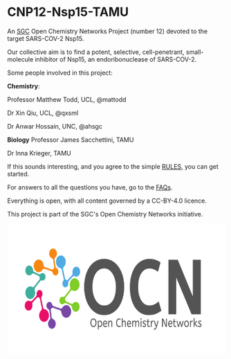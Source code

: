 # CNP12-Nsp15-TAMU
An [SGC]((https://www.thesgc.org/)) Open Chemistry Networks Project (number 12) devoted to the target SARS-COV-2 Nsp15. 

Our collective aim is to find a potent, selective, cell-penetrant, small-molecule inhibitor of Nsp15, an endoribonuclease of SARS-COV-2.

Some people involved in this project:

**Chemistry**: 

Professor Matthew Todd, UCL, @mattodd

Dr Xin Qiu, UCL, @qxsml

Dr Anwar Hossain, UNC, @ahsgc

**Biology**
Professor James Sacchettini, TAMU

Dr Inna Krieger, TAMU

If this sounds interesting, and you agree to the simple [RULES](https://www.thesgc.org/sgc-open-chemistry-networks/terms-of-use), you can get started.

For answers to all the questions you have, go to the [FAQs](https://www.thesgc.org/sgc-open-chemistry-networks/faq).

Everything is open, with all content governed by a CC-BY-4.0 licence.

This project is part of the SGC's Open Chemistry Networks initiative.

<a href="url"><img src="https://github.com/StructuralGenomicsConsortium/Chemistry_TechOps_HowTo/blob/main/Open%20Chemistry%20Networks%20Logos/OCN_Logo_Final_smban.png?raw=true" align="centre" height="300" ></a>
